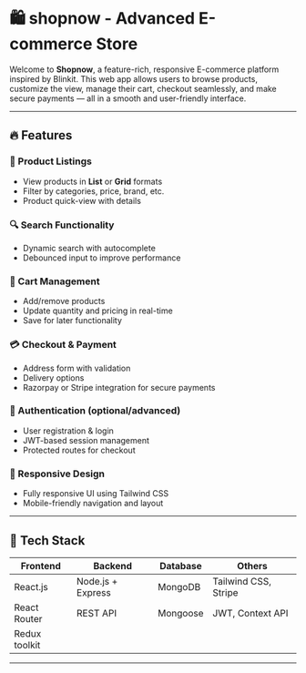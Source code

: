 # 🛍️ shopnow - Advanced E-commerce Store

Welcome to **Shopnow**, a feature-rich, responsive E-commerce platform inspired by Blinkit. This web app allows users to browse products, customize the view, manage their cart, checkout seamlessly, and make secure payments — all in a smooth and user-friendly interface.

---

## 🔥 Features

### 🧾 Product Listings
- View products in **List** or **Grid** formats
- Filter by categories, price, brand, etc.
- Product quick-view with details

### 🔍 Search Functionality
- Dynamic search with autocomplete
- Debounced input to improve performance

### 🛒 Cart Management
- Add/remove products
- Update quantity and pricing in real-time
- Save for later functionality

### 💳 Checkout & Payment
- Address form with validation
- Delivery options
- Razorpay or Stripe integration for secure payments

### 🔐 Authentication (optional/advanced)
- User registration & login
- JWT-based session management
- Protected routes for checkout

### 📱 Responsive Design
- Fully responsive UI using Tailwind CSS
- Mobile-friendly navigation and layout





---

## 🚀 Tech Stack

| Frontend        | Backend         | Database       | Others                |
|-----------------|------------------|----------------|------------------------|
| React.js        | Node.js + Express| MongoDB        | Tailwind CSS, Stripe|
| React Router    | REST API         | Mongoose       | JWT, Context API       |
| Redux toolkit    |         |       |        |

 
---

